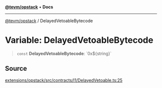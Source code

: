 [**@tevm/opstack**](../README.md) • **Docs**

***

[@tevm/opstack](../globals.md) / DelayedVetoableBytecode

# Variable: DelayedVetoableBytecode

> `const` **DelayedVetoableBytecode**: \`0x$\{string\}\`

## Source

[extensions/opstack/src/contracts/l1/DelayedVetoable.ts:25](https://github.com/evmts/tevm-monorepo/blob/main/extensions/opstack/src/contracts/l1/DelayedVetoable.ts#L25)
